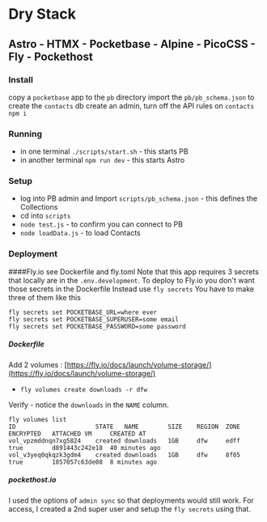 # Dry Stack
## Astro - HTMX - Pocketbase - Alpine - PicoCSS - Fly - Pockethost

### Install
copy a `pocketbase` app to the `pb` directory
import the `pb/pb_schema.json` to create the `contacts` db
create an admin, turn off the API rules on `contacts`
`npm i`

### Running
* in one terminal `./scripts/start.sh` - this starts PB
* in another terminal `npm run dev` - this starts Astro

### Setup
* log into PB admin and Import `scripts/pb_schema.json` - this defines the Collections
* cd into `scripts`
* `node test.js` - to confirm you can connect to PB
* `node loadData.js` - to load Contacts

### Deployment
####Fly.io
see Dockerfile and fly.toml
Note that this app requires 3 secrets that locally are in the `.env.development`.
To deploy to Fly.io you don't want those secrets in the Dockerfile
Instead use `fly secrets`
You have to make three of them like this

```
fly secrets set POCKETBASE_URL=where ever
fly secrets set POCKETBASE_SUPERUSER=some email
fly secrets set POCKETBASE_PASSWORD=some password
```

##### Dockerfile

Add 2 volumes : [https://fly.io/docs/launch/volume-storage/](https://fly.io/docs/launch/volume-storage/)
*  `fly volumes create downloads -r dfw`

Verify - notice the `downloads` in the `NAME` column.  
```
fly volumes list        
ID                  	STATE  	NAME     	SIZE	REGION	ZONE	ENCRYPTED	ATTACHED VM   	CREATED AT     
vol_vpzmddnqn7xg5824	created	downloads	1GB 	dfw   	edff	true     	d891443c242e18	40 minutes ago	
vol_v3yeq0qkqzk3gdm4	created	downloads	1GB 	dfw   	8f05	true     	1857057c63de08	8 minutes ago 
```


##### pockethost.io
I used the options of `admin sync` so that deployments would still work.  For access, I created a 2nd super user and setup the
`fly secrets` using that.